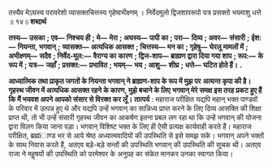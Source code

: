  

तस्यैव मेऽघस्य परावरेशो व्यासक्तचित्तस्य गृहेष्वभीक्ष्णम् । निर्वेदमूलो द्विजशापरूपो यत्र प्रसक्तो भयमाशु धत्ते ॥ १४॥ **शब्दार्थ** 

**तस्य—** **उसका** **; एव—** **निश्चय ही** **; मे—** **मेरा** **; अघस्य—** **पापी का** **; परा—** **दिव्य** **; अवर—** **संसारी** **; ईश:—** **नियन्ता, भगवान्** **;** **व्यासक्त—** **अत्यधिक आसक्त** **; चित्तस्य—** **मन का** **; गृहेषु—** **घेरलू मामलों में** **; अभीक्ष्णम्—** **सदैव** **; निर्वेद-मूल:—** **वैराग्य का** **कारण** **; द्विज-शाप—** **ब्राह्मण द्वारा दिया गया शाप** **; रूप:—** **के रूप में** **; यत्र—** **जहाँ** **; प्रसक्त:—** **प्रभावित** **; भयम्—** **भय** **; आशु—** **शीघ्र** **; धत्ते—** **घटित होते हैं।** **.** 

**आध्यात्मिक तथा प्राकृत जगतों के नियन्ता भगवान् ने ब्राह्मण-शाप के रूप में मुझ पर** **अत्यन्त कृपा की है। गृहस्थ जीवन में अत्यधिक आसक्त रहने के कारण, मुझे बचाने के लिए** **भगवान् मेरे समक्ष इस तरह प्रकट हुए हैं कि मैं भयवश अपने आपको संसार से विरक्त कर लूँ।** **तात्पर्य** : महाराज परीक्षित यद्यपि महान् भक्त पाण्डवों के परिवार में उत्पन्न हुए थे और यद्यपि उन्हें भगवान् का सान्निध्य प्राप्त करने के लिए दिव्य आसक्ति की शिक्षा प्राप्त थी, तो भी उन्हें संसारी गृहस्थ जीवन का आकर्षण इतना प्रबल लग रहा था कि उन्हें भगवान् की योजना द्वारा विलग किया जाना पड़ा। भगवान् विशिष्ट भक्त के लिए ही ऐसी प्रत्यक्ष कार्यवाही करते हैं। महाराज परीक्षित, ब्रह्मïाण्ड भर से आये श्रेष्ठ अध्यात्मवादियों की उपस्थिति से इसे समझ सके। भगवान् अपने भक्तों के साथ निवास करते हैं, अतएव बड़े-बड़े सन्तों की उपस्थिति भगवान् की उपस्थिति की सूचक थी। अतएव राजा ने महॢषयों की उपस्थिति को परमेश्वर के अनुग्रह का संकेत मानकर उनका स्वागत किया। 